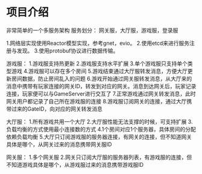 # 项目介绍
非常简单的一个多服务架构
服务划分：
网关服，大厅服，游戏服，登录服

1.网络层实现使用Reactor模型实现，参考gnet，evio。
2.使用etcd来进行服务注册与发现。
3.使用protobuf协议进行数据传输。


游戏服：
1.游戏服支持热更新
2.游戏服支持水平扩展
3.单个游戏服只支持单个类型游戏
4.游戏服可以存在多个房间
5.游戏结束通过大厅服转发消息，方便大厅更新房间数据，防止房间乱入的问题
6.游戏开始通过网关服转发消息，从大厅来的消息中携带有玩家连接的网关ID，转发到对应的网关。消息到达网关后，玩家记录连接，玩家便可以与GameServer进行交互了
7.正常游戏通过网关转发消息，此时网关用户都记录了自己所在游戏服的连接
8.游戏服订阅网关的连接，通过大厅携带过来的GateID，向对应的网关转发消息

大厅服：
1.所有游戏共用一个大厅
2.大厅服性能无法支撑的时候，可支持扩展
3.负载均衡的方式使用最小连接数的方式
4.1个房间对应1个服务器，具体房间的分配依赖负载均衡
5.大厅只订阅游戏服的服务器连接，有网关的连接，但不知道网关具体是哪个，从网关过来的消息携带网关服ID

网关服：
1.多个网关服
2.网关只订阅大厅服的服务器列表，有游戏服的连接，但不知道游戏具体是哪个，从游戏服过来的消息携带游戏服ID
